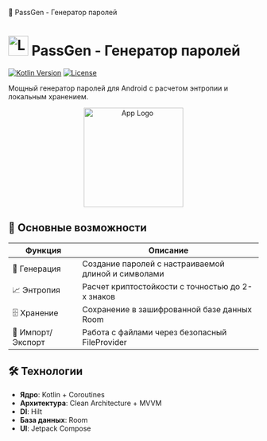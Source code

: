 🔐 PassGen - Генератор паролей
# <img src="https://github.com/user-attachments/assets/b30bff0e-37fc-436a-864f-e8335724e861" width="40" height="40" alt="Logo"/> PassGen - Генератор паролей

[![Kotlin Version](https://img.shields.io/badge/Kotlin-1.9.0-blue.svg)](https://kotlinlang.org)
[![License](https://img.shields.io/badge/License-MIT-green.svg)](https://opensource.org/licenses/MIT)

Мощный генератор паролей для Android с расчетом энтропии и локальным хранением.

<div align="center">
  <img src="https://github.com/user-attachments/assets/b30bff0e-37fc-436a-864f-e8335724e861" width="200" height="200" alt="App Logo"/>
</div>

## 📌 Основные возможности

| Функция | Описание |
|---------|----------|
| 🔐 Генерация | Создание паролей с настраиваемой длиной и символами |
| 📈 Энтропия | Расчет криптостойкости с точностью до 2-х знаков |
| 🗄️ Хранение | Сохранение в зашифрованной базе данных Room |
| 📁 Импорт/Экспорт | Работа с файлами через безопасный FileProvider |

## 🛠 Технологии

- **Ядро**: Kotlin + Coroutines
- **Архитектура**: Clean Architecture + MVVM
- **DI**: Hilt
- **База данных**: Room
- **UI**: Jetpack Compose
